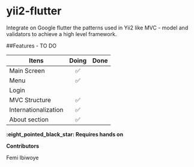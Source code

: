 # yii2-flutter
Integrate on Google flutter the patterns used in Yii2 like MVC - model and validators to achieve a high level framework. 

##Features - TO DO

Itens | Doing | Done |
----- | :---: | :---: | 
 Main Screen |:white_check_mark:  |  | 
 Menu |:white_check_mark: |  |
 Login | |  |
 MVC Structure | :white_check_mark: |  | 
 Internationalization | :white_check_mark: |  | 
 About section | :white_check_mark: |  | 
 
**\:eight_pointed_black_star: Requires hands on**


**Contributors**

Femi Ibiwoye
